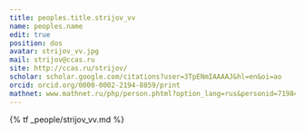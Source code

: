 ```yaml
---
title: peoples.title.strijov_vv
name: peoples.name
edit: true
position: dos
avatar: strijov_vv.jpg
mail: strijov@ccas.ru
site: http://ccas.ru/strijov/
scholar: scholar.google.com/citations?user=3TpENmIAAAAJ&hl=en&oi=ao
orcid: orcid.org/0000-0002-2194-8859/print
mathnet: www.mathnet.ru/php/person.phtml?option_lang=rus&personid=71984
---
```


{% tf _people/strijov_vv.md %}
